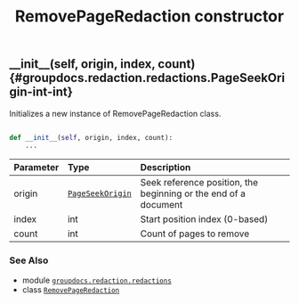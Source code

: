 ﻿---
title: RemovePageRedaction constructor
second_title: GroupDocs.Redaction for Python via .NET API References
description: 
type: docs
weight: 10
url: /groupdocs.redaction.redactions/removepageredaction/__init__/
is_root: false
---

## \_\_init\_\_(self, origin, index, count) {#groupdocs.redaction.redactions.PageSeekOrigin-int-int}

Initializes a new instance of RemovePageRedaction class.



```python

def __init__(self, origin, index, count):
    ...
```


| Parameter | Type | Description |
| :- | :- | :- |
| origin | [`PageSeekOrigin`](/redaction/python-net/groupdocs.redaction.redactions/pageseekorigin) | Seek reference position, the beginning or the end of a document |
| index | int | Start position index (0-based) |
| count | int | Count of pages to remove |



### See Also
* module [`groupdocs.redaction.redactions`](../../)
* class [`RemovePageRedaction`](/redaction/python-net/groupdocs.redaction.redactions/removepageredaction)
